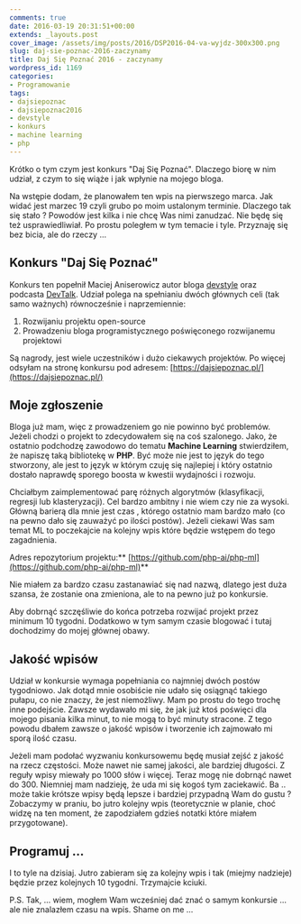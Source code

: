 ```yaml
---
comments: true
date: 2016-03-19 20:31:51+00:00
extends: _layouts.post
cover_image: /assets/img/posts/2016/DSP2016-04-va-wyjdz-300x300.png
slug: daj-sie-poznac-2016-zaczynamy
title: Daj Się Poznać 2016 - zaczynamy
wordpress_id: 1169
categories:
- Programowanie
tags:
- dajsiepoznac
- dajsiepoznac2016
- devstyle
- konkurs
- machine learning
- php
---
```


Krótko o tym czym jest konkurs "Daj Się Poznać". Dlaczego biorę w nim udział, z czym to się wiąże i jak wpłynie na mojego bloga.<!-- more -->

Na wstępie dodam, że planowałem ten wpis na pierwszego marca. Jak widać jest marzec 19 czyli grubo po moim ustalonym terminie. Dlaczego tak się stało ? Powodów jest kilka i nie chcę Was nimi zanudzać. Nie będę się też usprawiedliwiał. Po prostu poległem w tym temacie i tyle. Przyznaję się bez bicia, ale do rzeczy ...


## Konkurs "Daj Się Poznać"

Konkurs ten popełnił Maciej Aniserowicz autor bloga [devstyle](https://devstyle.pl) oraz podcasta [DevTalk](https://devtalk.pl). Udział polega na spełnianiu dwóch głównych celi (tak samo ważnych) równocześnie i naprzemiennie:

  1. Rozwijaniu projektu open-source
  2. Prowadzeniu bloga programistycznego poświęconego rozwijanemu projektowi

Są nagrody, jest wiele uczestników i dużo ciekawych projektów. Po więcej odsyłam na stronę konkursu pod adresem: [https://dajsiepoznac.pl/](https://dajsiepoznac.pl/)

## Moje zgłoszenie

Bloga już mam, więc z prowadzeniem go nie powinno być problemów. Jeżeli chodzi o projekt to zdecydowałem się na coś szalonego. Jako, że ostatnio podchodzę zawodowo do tematu **Machine Learning** stwierdziłem, że napiszę taką bibliotekę w **PHP**. Być może nie jest to język do tego stworzony, ale jest to język w którym czuję się najlepiej i który ostatnio dostało naprawdę sporego boosta w kwestii wydajności i rozwoju.

Chciałbym zaimplementować parę różnych algorytmów (klasyfikacji, regresji lub klasteryzacji). Cel bardzo ambitny i nie wiem czy nie za wysoki. Główną barierą dla mnie jest czas , którego ostatnio mam bardzo mało (co na pewno dało się zauważyć po ilości postów). Jeżeli ciekawi Was sam temat ML to poczekajcie na kolejny wpis które będzie wstępem do tego zagadnienia.

Adres repozytorium projektu:** [https://github.com/php-ai/php-ml](https://github.com/php-ai/php-ml)**

Nie miałem za bardzo czasu zastanawiać się nad nazwą, dlatego jest duża szansa, że zostanie ona zmieniona, ale to na pewno już po konkursie.

Aby dobrnąć szczęśliwie do końca potrzeba rozwijać projekt przez minimum 10 tygodni. Dodatkowo w tym samym czasie blogować i tutaj dochodzimy do mojej głównej obawy.


## Jakość wpisów


Udział w konkursie wymaga popełniania co najmniej dwóch postów tygodniowo. Jak dotąd mnie osobiście nie udało się osiągnąć takiego pułapu, co nie znaczy, że jest niemożliwy. Mam po prostu do tego trochę inne podejście. Zawsze wydawało mi się, że jak już ktoś poświęci dla mojego pisania kilka minut, to nie mogą to być minuty stracone. Z tego powodu dbałem zawsze o jakość wpisów i tworzenie ich zajmowało mi sporą ilość czasu.

Jeżeli mam podołać wyzwaniu konkursowemu będę musiał zejść z jakość na rzecz częstości. Może nawet nie samej jakości, ale bardziej długości. Z reguły wpisy miewały po 1000 słów i więcej. Teraz mogę nie dobrnąć nawet do 300. Niemniej mam nadzieję, że uda mi się kogoś tym zaciekawić. Ba .. może takie krótsze wpisy będą lepsze i bardziej przypadną Wam do gustu ? Zobaczymy w praniu, bo jutro kolejny wpis (teoretycznie w planie, choć widzę na ten moment, że zapodziałem gdzieś notatki które miałem przygotowane).


## Programuj ...


I to tyle na dzisiaj. Jutro zabieram się za kolejny wpis i tak (miejmy nadzieje) będzie przez kolejnych 10 tygodni. Trzymajcie kciuki.

P.S. Tak, ... wiem, mogłem Wam wcześniej dać znać o samym konkursie ... ale nie znalazłem czasu na wpis. Shame on me ...
